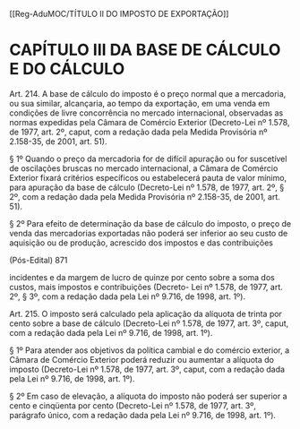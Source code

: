 [[Reg-AduMOC/TÍTULO II DO IMPOSTO DE EXPORTAÇÃO]]

# CAPÍTULO III DA BASE DE CÁLCULO E DO CÁLCULO

Art. 214. A base de cálculo do imposto é o preço normal que
a mercadoria, ou sua similar, alcançaria, ao tempo da
exportação, em uma venda em condições de livre
concorrência no mercado internacional, observadas as
normas expedidas pela Câmara de Comércio Exterior
(Decreto-Lei nº 1.578, de 1977, art. 2º, caput, com a redação
dada pela Medida Provisória nº 2.158-35, de 2001, art. 51).

§ 1º Quando o preço da mercadoria for de difícil apuração ou
for suscetível de oscilações bruscas no mercado
internacional, a Câmara de Comércio Exterior fixará critérios
específicos ou estabelecerá pauta de valor mínimo, para
apuração da base de cálculo (Decreto-Lei nº 1.578, de 1977,
art. 2º, § 2º, com a redação dada pela Medida Provisória nº
2.158-35, de 2001, art. 51).

§ 2º Para efeito de determinação da base de cálculo do
imposto, o preço de venda das mercadorias exportadas não
poderá ser inferior ao seu custo de aquisição ou de
produção, acrescido dos impostos e das contribuições

(Pós-Edital)    871

incidentes e da margem de lucro de quinze por cento sobre
a soma dos custos, mais impostos e contribuições (Decreto-
Lei nº 1.578, de 1977, art. 2º, § 3º, com a redação dada pela
Lei nº 9.716, de 1998, art. 1º).

Art. 215. O imposto será calculado pela aplicação da alíquota
de trinta por cento sobre a base de cálculo (Decreto-Lei nº
1.578, de 1977, art. 3º, caput, com a redação dada pela Lei
nº 9.716, de 1998, art. 1º).

§ 1º Para atender aos objetivos da política cambial e do
comércio exterior, a Câmara de Comércio Exterior poderá
reduzir ou aumentar a alíquota do imposto (Decreto-Lei nº
1.578, de 1977, art. 3º, caput, com a redação dada pela Lei
nº 9.716, de 1998, art. 1º).

§ 2º Em caso de elevação, a alíquota do imposto não poderá
ser superior a cento e cinqüenta por cento (Decreto-Lei nº
1.578, de 1977, art. 3º, parágrafo único, com a redação dada
pela Lei nº 9.716, de 1998, art. 1º).